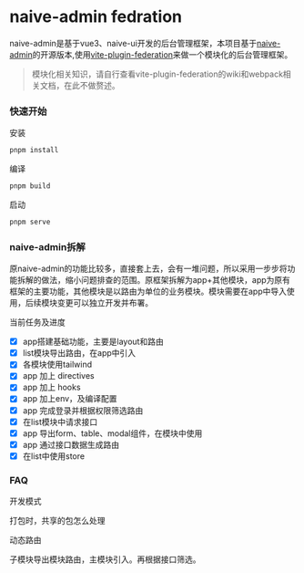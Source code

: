 # naive-admin fedration

naive-admin是基于vue3、naive-ui开发的后台管理框架，本项目基于[naive-admin](https://github.com/jekip/naive-ui-admin)的开源版本,使用[vite-plugin-federation](https://github.com/originjs/vite-plugin-federation)来做一个模块化的后台管理框架。

> 模块化相关知识，请自行查看vite-plugin-federation的wiki和webpack相关文档，在此不做赘述。

### 快速开始

安装

```bash
pnpm install
```

编译

```bash
pnpm build
```

启动

```bash
pnpm serve
```

### naive-admin拆解

原naive-admin的功能比较多，直接套上去，会有一堆问题，所以采用一步步将功能拆解的做法，缩小问题排查的范围。原框架拆解为app+其他模块，app为原有框架的主要功能，其他模块是以路由为单位的业务模块。模块需要在app中导入使用，后续模块变更可以独立开发并布署。

当前任务及进度
- [x] app搭建基础功能，主要是layout和路由
- [x] list模块导出路由，在app中引入
- [x] 各模块使用tailwind
- [x] app 加上 directives
- [x] app 加上 hooks
- [x] app 加上env，及编译配置
- [x] app 完成登录并根据权限筛选路由
- [x] 在list模块中请求接口
- [x] app 导出form、table、modal组件，在模块中使用
- [x] app 通过接口数据生成路由
- [x] 在list中使用store

### FAQ

开发模式

打包时，共享的包怎么处理

动态路由

子模块导出模块路由，主模块引入。再根据接口筛选。